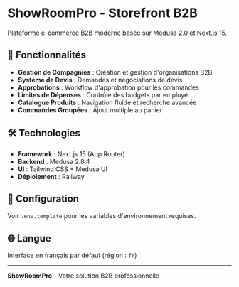 # ShowRoomPro - Storefront B2B

Plateforme e-commerce B2B moderne basée sur Medusa 2.0 et Next.js 15.

## 🚀 Fonctionnalités

- **Gestion de Compagnies** : Création et gestion d'organisations B2B
- **Système de Devis** : Demandes et négociations de devis
- **Approbations** : Workflow d'approbation pour les commandes
- **Limites de Dépenses** : Contrôle des budgets par employé
- **Catalogue Produits** : Navigation fluide et recherche avancée
- **Commandes Groupées** : Ajout multiple au panier

## 🛠️ Technologies

- **Framework** : Next.js 15 (App Router)
- **Backend** : Medusa 2.8.4
- **UI** : Tailwind CSS + Medusa UI
- **Déploiement** : Railway

## 📝 Configuration

Voir `.env.template` pour les variables d'environnement requises.

## 🌐 Langue

Interface en français par défaut (région : `fr`)

---

**ShowRoomPro** - Votre solution B2B professionnelle
